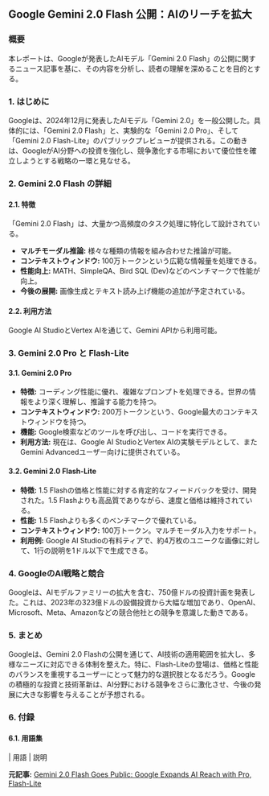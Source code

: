 ## Google Gemini 2.0 Flash 公開：AIのリーチを拡大

### 概要

本レポートは、Googleが発表したAIモデル「Gemini 2.0 Flash」の公開に関するニュース記事を基に、その内容を分析し、読者の理解を深めることを目的とする。

### 1. はじめに

Googleは、2024年12月に発表したAIモデル「Gemini 2.0」を一般公開した。具体的には、「Gemini 2.0 Flash」と、実験的な「Gemini 2.0 Pro」、そして「Gemini 2.0 Flash-Lite」のパブリックプレビューが提供される。この動きは、GoogleがAI分野への投資を強化し、競争激化する市場において優位性を確立しようとする戦略の一環と見なせる。

### 2. Gemini 2.0 Flash の詳細

#### 2.1. 特徴

「Gemini 2.0 Flash」は、大量かつ高頻度のタスク処理に特化して設計されている。

* **マルチモーダル推論:** 様々な種類の情報を組み合わせた推論が可能。
* **コンテキストウィンドウ:** 100万トークンという広範な情報量を処理できる。
* **性能向上:** MATH、SimpleQA、Bird SQL (Dev)などのベンチマークで性能が向上。
* **今後の展開:** 画像生成とテキスト読み上げ機能の追加が予定されている。

#### 2.2. 利用方法

Google AI StudioとVertex AIを通じて、Gemini APIから利用可能。

### 3. Gemini 2.0 Pro と Flash-Lite

#### 3.1. Gemini 2.0 Pro

* **特徴:** コーディング性能に優れ、複雑なプロンプトを処理できる。世界の情報をより深く理解し、推論する能力を持つ。
* **コンテキストウィンドウ:** 200万トークンという、Google最大のコンテキストウィンドウを持つ。
* **機能:** Google検索などのツールを呼び出し、コードを実行できる。
* **利用方法:** 現在は、Google AI StudioとVertex AIの実験モデルとして、またGemini Advancedユーザー向けに提供されている。

#### 3.2. Gemini 2.0 Flash-Lite

* **特徴:** 1.5 Flashの価格と性能に対する肯定的なフィードバックを受け、開発された。1.5 Flashよりも高品質でありながら、速度と価格は維持されている。
* **性能:** 1.5 Flashよりも多くのベンチマークで優れている。
* **コンテキストウィンドウ:** 100万トークン。マルチモーダル入力をサポート。
* **利用例:** Google AI Studioの有料ティアで、約4万枚のユニークな画像に対して、1行の説明を1ドル以下で生成できる。

### 4. GoogleのAI戦略と競合

Googleは、AIモデルファミリーの拡大を含む、750億ドルの投資計画を発表した。これは、2023年の323億ドルの設備投資から大幅な増加であり、OpenAI、Microsoft、Meta、Amazonなどの競合他社との競争を意識した動きである。

### 5. まとめ

Googleは、Gemini 2.0 Flashの公開を通じて、AI技術の適用範囲を拡大し、多様なニーズに対応できる体制を整えた。特に、Flash-Liteの登場は、価格と性能のバランスを重視するユーザーにとって魅力的な選択肢となるだろう。Googleの積極的な投資と技術革新は、AI分野における競争をさらに激化させ、今後の発展に大きな影響を与えることが予想される。

### 6. 付録

#### 6.1. 用語集

| 用語 | 説明 

**元記事:** [Gemini 2.0 Flash Goes Public: Google Expands AI Reach with Pro, Flash-Lite](https://www.outlookbusiness.com/news/gemini-20-flash-goes-public-google-expands-ai-reach-with-pro-flash-lite)